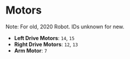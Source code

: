 # Motors
Note: For old, 2020 Robot. IDs unknown for new.
- **Left Drive Motors**: `14`, `15`
- **Right Drive Motors**: `12`, `13`
- **Arm Motor**: `7`